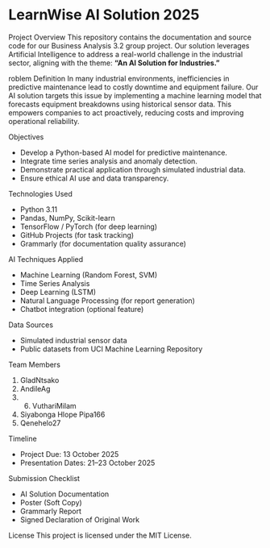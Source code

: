 # LearnWise AI Solution 2025

Project Overview
This repository contains the documentation and source code for our Business Analysis 3.2 group project. Our solution leverages Artificial Intelligence to address a real-world challenge in the industrial sector, aligning with the theme: **“An AI Solution for Industries.”**

roblem Definition
In many industrial environments, inefficiencies in predictive maintenance lead to costly downtime and equipment failure. Our AI solution targets this issue by implementing a machine learning model that forecasts equipment breakdowns using historical sensor data. This empowers companies to act proactively, reducing costs and improving operational reliability.

Objectives
- Develop a Python-based AI model for predictive maintenance.
- Integrate time series analysis and anomaly detection.
- Demonstrate practical application through simulated industrial data.
- Ensure ethical AI use and data transparency.

 Technologies Used
- Python 3.11
- Pandas, NumPy, Scikit-learn
- TensorFlow / PyTorch (for deep learning)
- GitHub Projects (for task tracking)
- Grammarly (for documentation quality assurance)

AI Techniques Applied
- Machine Learning (Random Forest, SVM)
- Time Series Analysis
- Deep Learning (LSTM)
- Natural Language Processing (for report generation)
- Chatbot integration (optional feature)

Data Sources
- Simulated industrial sensor data
- Public datasets from UCI Machine Learning Repository

Team Members
1. GladNtsako
2. AndileAg
3. 6. VuthariMilam
4. Siyabonga Hlope
   Pipa166
6. Qenehelo27


 Timeline
- Project Due: 13 October 2025
- Presentation Dates: 21–23 October 2025

 Submission Checklist
-  AI Solution Documentation
-  Poster (Soft Copy)
-  Grammarly Report
-  Signed Declaration of Original Work

 License
This project is licensed under the MIT License.


